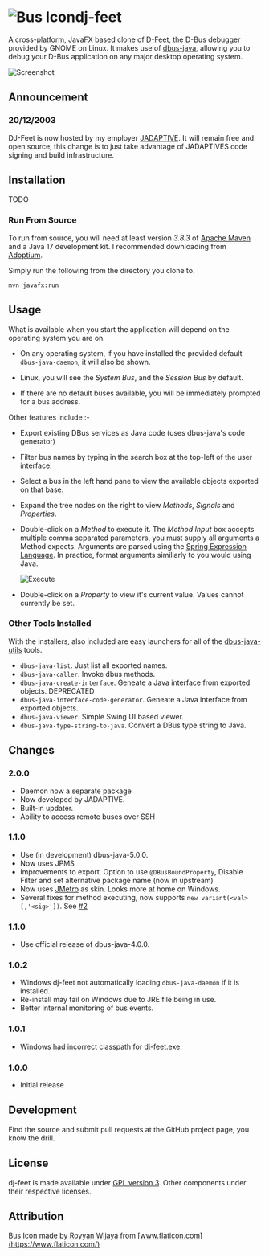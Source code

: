 # ![Bus Icon](src/main/web/bus-small.png  "Bus Icon")dj-feet  

A cross-platform, JavaFX based clone of [D-Feet](https://wiki.gnome.org/Apps/DFeet/), the D-Bus debugger provided by GNOME on Linux. It makes use of [dbus-java](https://github.com/hypfvieh/dbus-java), allowing you to debug your D-Bus application on any major desktop operating system.

![Screenshot](src/main/web/screenshot.png  "Screenshot")

## Announcement

### 20/12/2003

DJ-Feet is now hosted by my employer [JADAPTIVE](https://jadaptive.com). It will remain free
and open source, this change is to just take advantage of JADAPTIVES code signing and build
infrastructure.    

## Installation

TODO
 
### Run From Source

To run from source, you will need at least version *3.8.3* of [Apache Maven](https://maven.apache.org/) and a Java 17 development kit. I recommended downloading from [Adoptium](https://adoptium.net/).

Simply run the following from the directory you clone to.

```
mvn javafx:run
```

## Usage

What is available when you start the application will depend on the operating system you are on. 

 * On any operating system, if you have installed the provided default `dbus-java-daemon`, it will also be shown.
 
 * Linux, you will see the *System Bus*, and the *Session Bus* by default. 
 
 * If there are no default buses available, you will be immediately prompted for a bus address.

Other features include :-

 * Export existing DBus services as Java code (uses dbus-java's code generator) 

 * Filter bus names by typing in the search box at the top-left of the user interface.
 
 * Select a bus in the left hand pane to view the available objects exported on that base.
 
 * Expand the tree nodes on the right to view *Methods*, *Signals* and *Properties*. 
 
 * Double-click on a *Method* to execute it. The *Method Input* box accepts multiple comma separated parameters, you must supply all arguments a Method expects. Arguments are parsed using the [Spring Expression Language](https://docs.spring.io/spring-framework/docs/3.2.x/spring-framework-reference/html/expressions.html). In practice, format arguments similiarly to you would using Java.
   
   ![Execute](src/main/web/execute.png  "Execute")
    
 * Double-click on a *Property* to view it's current value. Values cannot currently be set.

### Other Tools Installed

With the installers, also included are easy launchers for all of the [dbus-java-utils](https://github.com/hypfvieh/dbus-java/tree/master/dbus-java-utils) tools.

 * `dbus-java-list`. Just list all exported names.
 * `dbus-java-caller`. Invoke dbus methods.          
 * `dbus-java-create-interface`. Geneate a Java interface from exported objects. DEPRECATED
 * `dbus-java-interface-code-generator`. Geneate a Java interface from exported objects.
 * `dbus-java-viewer`. Simple Swing UI based viewer.
 * `dbus-java-type-string-to-java`. Convert a DBus type string to Java.
 
 
## Changes

### 2.0.0

 * Daemon now a separate package
 * Now developed by JADAPTIVE.   
 * Built-in updater.
 * Ability to access remote buses over SSH

### 1.1.0

 * Use (in development) dbus-java-5.0.0.
 * Now uses JPMS
 * Improvements to export. Option to use `@DBusBoundProperty`, Disable Filter and set alternative package name (now in upstream)
 * Now uses [JMetro](https://www.pixelduke.com/java-javafx-theme-jmetro/) as skin. Looks more at home on Windows.
 * Several fixes for method executing, now supports `new variant(<val>[,'<sig>'])`. See [#2](https://github.com/bithatch/dj-feet/issues/2)

### 1.1.0

 * Use official release of dbus-java-4.0.0. 

### 1.0.2

 * Windows dj-feet not automatically loading `dbus-java-daemon` if it is installed.
 * Re-install may fail on Windows due to JRE file being in use.
 * Better internal monitoring of bus events.

### 1.0.1

 * Windows had incorrect classpath for dj-feet.exe.

### 1.0.0

 * Initial release

## Development

Find the source and submit pull requests at the GitHub project page, you know the drill.

## License

dj-feet is made available under [GPL version 3](https://www.gnu.org/licenses/gpl-3.0.en.html). Other components under their respective licenses. 

## Attribution

Bus Icon made by [Royyan Wijaya](https://www.flaticon.com/authors/royyan-wijaya) from [www.flaticon.com](https://www.flaticon.com/)
